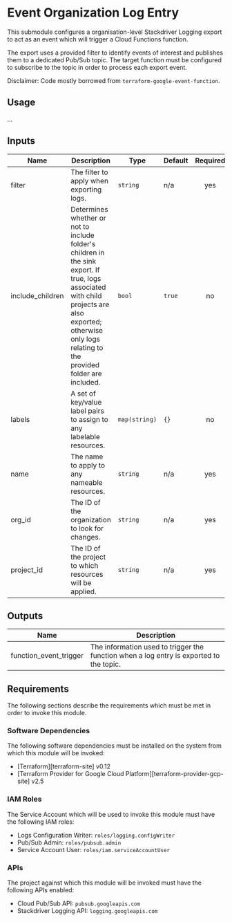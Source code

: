 # Event Organization Log Entry

This submodule configures a organisation-level Stackdriver Logging export to
act as an event which will trigger a Cloud Functions function.

The export uses a provided filter to identify events of interest and
publishes them to a dedicated Pub/Sub topic. The target function
must be configured to subscribe to the topic in order to process each
export event.

Disclaimer: Code mostly borrowed from `terraform-google-event-function`.

## Usage

...
<!-- BEGINNING OF PRE-COMMIT-TERRAFORM DOCS HOOK -->
## Inputs

| Name | Description | Type | Default | Required |
|------|-------------|------|---------|:--------:|
| filter | The filter to apply when exporting logs. | `string` | n/a | yes |
| include\_children | Determines whether or not to include folder's children in the sink export. If true, logs associated with child projects are also exported; otherwise only logs relating to the provided folder are included. | `bool` | `true` | no |
| labels | A set of key/value label pairs to assign to any labelable resources. | `map(string)` | `{}` | no |
| name | The name to apply to any nameable resources. | `string` | n/a | yes |
| org\_id | The ID of the organization to look for changes. | `string` | n/a | yes |
| project\_id | The ID of the project to which resources will be applied. | `string` | n/a | yes |

## Outputs

| Name | Description |
|------|-------------|
| function\_event\_trigger | The information used to trigger the function when a log entry is exported to the topic. |

<!-- END OF PRE-COMMIT-TERRAFORM DOCS HOOK -->

## Requirements

The following sections describe the requirements which must be met in
order to invoke this module.

### Software Dependencies

The following software dependencies must be installed on the system
from which this module will be invoked:

- [Terraform][terraform-site] v0.12
- [Terraform Provider for Google Cloud Platform][terraform-provider-gcp-site] v2.5

### IAM Roles

The Service Account which will be used to invoke this module must have
the following IAM roles:

- Logs Configuration Writer: `roles/logging.configWriter`
- Pub/Sub Admin: `roles/pubsub.admin`
- Service Account User: `roles/iam.serviceAccountUser`

### APIs

The project against which this module will be invoked must have the
following APIs enabled:

- Cloud Pub/Sub API: `pubsub.googleapis.com`
- Stackdriver Logging API: `logging.googleapis.com`